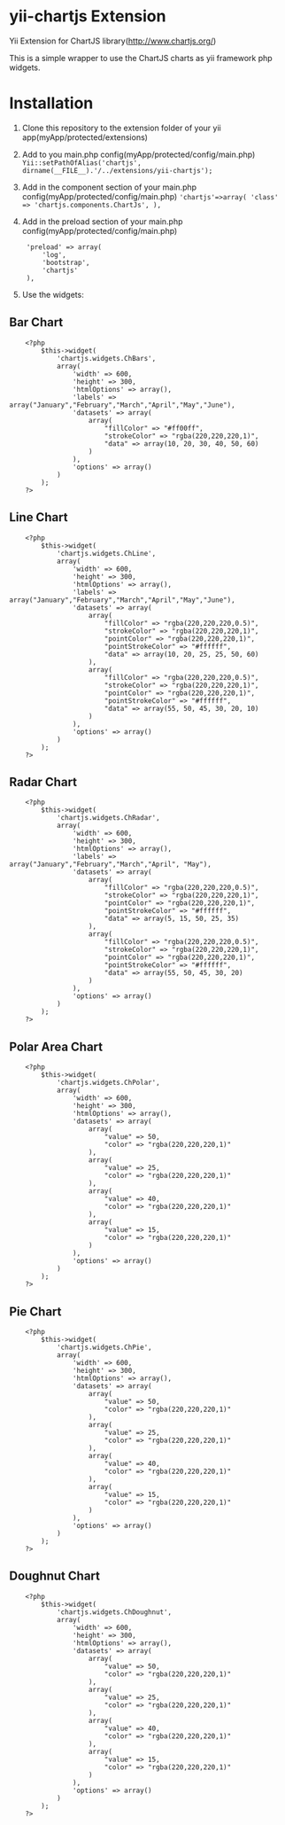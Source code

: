 yii-chartjs Extension
=====================

Yii Extension for ChartJS library(http://www.chartjs.org/)

This is a simple wrapper to use the ChartJS charts as yii framework php widgets.

Installation
============
1. Clone this repository to the extension folder of your yii app(myApp/protected/extensions)

2. Add to you main.php config(myApp/protected/config/main.php)
`Yii::setPathOfAlias('chartjs', dirname(__FILE__).'/../extensions/yii-chartjs');`

3. Add in the component section of your main.php config(myApp/protected/config/main.php)
`'chartjs'=>array(
    'class' => 'chartjs.components.ChartJs',
),`

4. Add in the preload section of your main.php config(myApp/protected/config/main.php)  

        'preload' => array(
            'log',
            'bootstrap',
            'chartjs'
        ),

5. Use the widgets:
    
Bar Chart
---------

        <?php 
            $this->widget(
                'chartjs.widgets.ChBars', 
                array(
                    'width' => 600,
                    'height' => 300,
                    'htmlOptions' => array(),
                    'labels' => array("January","February","March","April","May","June"),
                    'datasets' => array(
                        array(
                            "fillColor" => "#ff00ff",
                            "strokeColor" => "rgba(220,220,220,1)",
                            "data" => array(10, 20, 30, 40, 50, 60)
                        )       
                    ),
                    'options' => array()
                )
            ); 
        ?>

Line Chart
----------

        <?php 
            $this->widget(
                'chartjs.widgets.ChLine', 
                array(
                    'width' => 600,
                    'height' => 300,
                    'htmlOptions' => array(),
                    'labels' => array("January","February","March","April","May","June"),
                    'datasets' => array(
                        array(
                            "fillColor" => "rgba(220,220,220,0.5)",
                            "strokeColor" => "rgba(220,220,220,1)",
                            "pointColor" => "rgba(220,220,220,1)",
                            "pointStrokeColor" => "#ffffff",
                            "data" => array(10, 20, 25, 25, 50, 60)
                        ),
                        array(
                            "fillColor" => "rgba(220,220,220,0.5)",
                            "strokeColor" => "rgba(220,220,220,1)",
                            "pointColor" => "rgba(220,220,220,1)",
                            "pointStrokeColor" => "#ffffff",
                            "data" => array(55, 50, 45, 30, 20, 10)
                        )      
                    ),
                    'options' => array()
                )
            ); 
        ?>

Radar Chart
-----------

        <?php 
            $this->widget(
                'chartjs.widgets.ChRadar', 
                array(
                    'width' => 600,
                    'height' => 300,
                    'htmlOptions' => array(),
                    'labels' => array("January","February","March","April", "May"),
                    'datasets' => array(
                        array(
                            "fillColor" => "rgba(220,220,220,0.5)",
                            "strokeColor" => "rgba(220,220,220,1)",
                            "pointColor" => "rgba(220,220,220,1)",
                            "pointStrokeColor" => "#ffffff",
                            "data" => array(5, 15, 50, 25, 35)
                        ),
                        array(
                            "fillColor" => "rgba(220,220,220,0.5)",
                            "strokeColor" => "rgba(220,220,220,1)",
                            "pointColor" => "rgba(220,220,220,1)",
                            "pointStrokeColor" => "#ffffff",
                            "data" => array(55, 50, 45, 30, 20)
                        )      
                    ),
                    'options' => array()
                )
            ); 
        ?>

Polar Area Chart
----------------

        <?php 
            $this->widget(
                'chartjs.widgets.ChPolar', 
                array(
                    'width' => 600,
                    'height' => 300,
                    'htmlOptions' => array(),
                    'datasets' => array(
                        array(
                            "value" => 50,
                            "color" => "rgba(220,220,220,1)"
                        ),
                        array(
                            "value" => 25,
                            "color" => "rgba(220,220,220,1)"
                        ),
                        array(
                            "value" => 40,
                            "color" => "rgba(220,220,220,1)"
                        ),
                        array(
                            "value" => 15,
                            "color" => "rgba(220,220,220,1)"
                        )
                    ),
                    'options' => array()
                )
            ); 
        ?>
        
Pie Chart
---------

        <?php 
            $this->widget(
                'chartjs.widgets.ChPie', 
                array(
                    'width' => 600,
                    'height' => 300,
                    'htmlOptions' => array(),
                    'datasets' => array(
                        array(
                            "value" => 50,
                            "color" => "rgba(220,220,220,1)"
                        ),
                        array(
                            "value" => 25,
                            "color" => "rgba(220,220,220,1)"
                        ),
                        array(
                            "value" => 40,
                            "color" => "rgba(220,220,220,1)"
                        ),
                        array(
                            "value" => 15,
                            "color" => "rgba(220,220,220,1)"
                        )
                    ),
                    'options' => array()
                )
            ); 
        ?>

Doughnut Chart
--------------

        <?php 
            $this->widget(
                'chartjs.widgets.ChDoughnut', 
                array(
                    'width' => 600,
                    'height' => 300,
                    'htmlOptions' => array(),
                    'datasets' => array(
                        array(
                            "value" => 50,
                            "color" => "rgba(220,220,220,1)"
                        ),
                        array(
                            "value" => 25,
                            "color" => "rgba(220,220,220,1)"
                        ),
                        array(
                            "value" => 40,
                            "color" => "rgba(220,220,220,1)"
                        ),
                        array(
                            "value" => 15,
                            "color" => "rgba(220,220,220,1)"
                        )
                    ),
                    'options' => array()
                )
            ); 
        ?>
